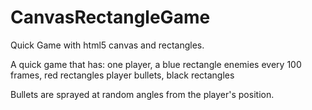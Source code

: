 # CanvasRectangleGame
Quick Game with html5 canvas and rectangles. 

A quick game that has:
one player, a blue rectangle
enemies every 100 frames, red rectangles
player bullets, black rectangles

Bullets are sprayed at random angles from the player's position.
